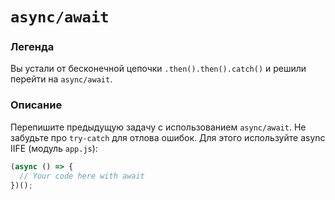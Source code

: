 # `async/await`
### Легенда
Вы устали от бесконечной цепочки `.then().then().catch()` и решили перейти на `async/await`.

### Описание
Перепишите предыдущую задачу с использованием `async/await`. Не забудьте про `try-catch` для отлова ошибок. Для этого используйте async IIFE (модуль `app.js`):
```js
(async () => {
  // Your code here with await
})();
```
